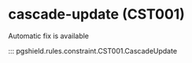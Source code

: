 # cascade-update (CST001)

Automatic fix is available

::: pgshield.rules.constraint.CST001.CascadeUpdate

